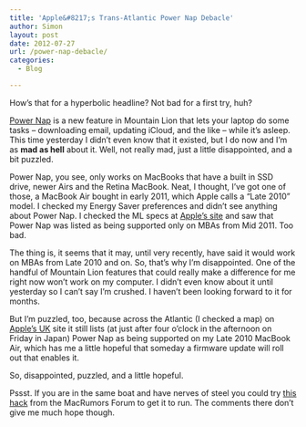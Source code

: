```yaml
---
title: 'Apple&#8217;s Trans-Atlantic Power Nap Debacle'
author: Simon
layout: post
date: 2012-07-27
url: /power-nap-debacle/
categories:
  - Blog

---
```

How&#8217;s that for a hyperbolic headline? Not bad for a first try, huh?

[Power Nap][1] is a new feature in Mountain Lion that lets your laptop do some tasks &#8211; downloading email, updating iCloud, and the like &#8211; while it&#8217;s asleep. This time yesterday I didn&#8217;t even know that it existed, but I do now and I&#8217;m as **mad as hell** about it. Well, not really mad, just a little disappointed, and a bit puzzled.

Power Nap, you see, only works on MacBooks that have a built in SSD drive, newer Airs and the Retina MacBook. Neat, I thought, I&#8217;ve got one of those, a MacBook Air bought in early 2011, which Apple calls a &#8220;Late 2010&#8221; model. I checked my Energy Saver preferences and didn&#8217;t see anything about Power Nap. I checked the ML specs at [Apple&#8217;s site][2] and saw that Power Nap was listed as being supported only on MBAs from Mid 2011. Too bad.

The thing is, it seems that it may, until very recently, have said it would work on MBAs from Late 2010 and on. So, that&#8217;s why I&#8217;m disappointed. One of the handful of Mountain Lion features that could really make a difference for me right now won&#8217;t work on my computer. I didn&#8217;t even know about it until yesterday so I can&#8217;t say I&#8217;m crushed. I haven&#8217;t been looking forward to it for months.

But I&#8217;m puzzled, too, because across the Atlantic (I checked a map) on [Apple&#8217;s UK][3] site it still lists (at just after four o&#8217;clock in the afternoon on Friday in Japan) Power Nap as being supported on my Late 2010 MacBook Air, which has me a little hopeful that someday a firmware update will roll out that enables it.

So, disappointed, puzzled, and a little hopeful.

Pssst. If you are in the same boat and have nerves of steel you could try [this hack][4] from the MacRumors Forum to get it to run. The comments there don&#8217;t give me much hope though.

 [1]: http://www.apple.com/osx/whats-new/
 [2]: http://www.apple.com/osx/specs/
 [3]: http://www.apple.com/uk/osx/specs/
 [4]: http://forums.macrumors.com/showthread.php?t=1411893